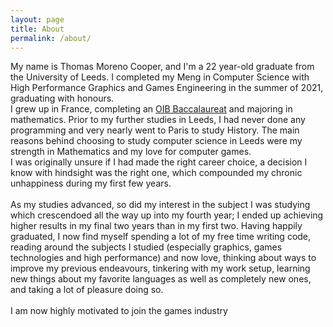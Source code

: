 ```yaml
---
layout: page
title: About
permalink: /about/
---
```

My name is Thomas Moreno Cooper, and I'm a 22 year-old graduate from the University of Leeds. I completed my Meng in Computer Science with High Performance Graphics and Games Engineering in the summer of 2021, graduating with honours.\
I grew up in France, completing an [OIB Baccalaureat][OIB] and majoring in mathematics. Prior to my further studies in Leeds, I had never done any programming and very nearly went to Paris to study History. The main reasons behind choosing to study computer science in Leeds were my strength in Mathematics and my love for computer games.\
I was originally unsure if I had made the right career choice, a decision I know with hindsight was the right one, which compounded my chronic unhappiness during my first few years. \
\
As my studies advanced, so did my interest in the subject I was studying which crescendoed all the way up into my fourth year; I ended up achieving higher results in my final two years than in my first two.
Having happily graduated, I now find myself spending a lot of my free time writing code, reading around the subjects I studied (especially graphics, games technologies and high performance) and now love, thinking about ways to improve my previous endeavours, tinkering with my work setup, learning new things about my favorite languages as well as completely new ones, and taking a lot of pleasure doing so.\
\
I am now highly motivated to join the games industry

[OIB]: https://www.education.gouv.fr/l-option-internationale-du-baccalaureat-oib-5960

